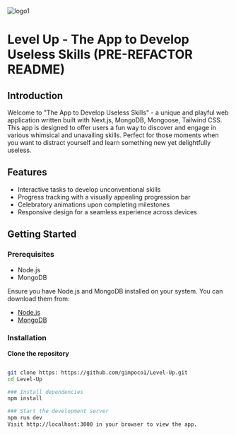 ![logo1](https://github.com/gimpoco1/Level-Up/assets/128904039/81fa822d-e670-401a-8606-e15e42a8c29e)
# Level Up - The App to Develop Useless Skills (PRE-REFACTOR README)

## Introduction
Welcome to "The App to Develop Useless Skills" - a unique and playful web application written built with Next.js, MongoDB, Mongoose, Tailwind CSS.
This app is designed to offer users a fun way to discover and engage in various whimsical and unavailing skills.
Perfect for those moments when you want to distract yourself and learn something new yet delightfully useless.

## Features
- Interactive tasks to develop unconventional skills
- Progress tracking with a visually appealing progression bar
- Celebratory animations upon completing milestones
- Responsive design for a seamless experience across devices

## Getting Started

### Prerequisites
- Node.js
- MongoDB

Ensure you have Node.js and MongoDB installed on your system. You can download them from:
- [Node.js](https://nodejs.org/)
- [MongoDB](https://www.mongodb.com/try/download/community)

### Installation
 **Clone the repository**
   ```bash

   git clone https: https://github.com/gimpoco1/Level-Up.git
   cd Level-Up

### Install dependencies
   npm install

### Start the development server
   npm run dev
Visit http://localhost:3000 in your browser to view the app.



